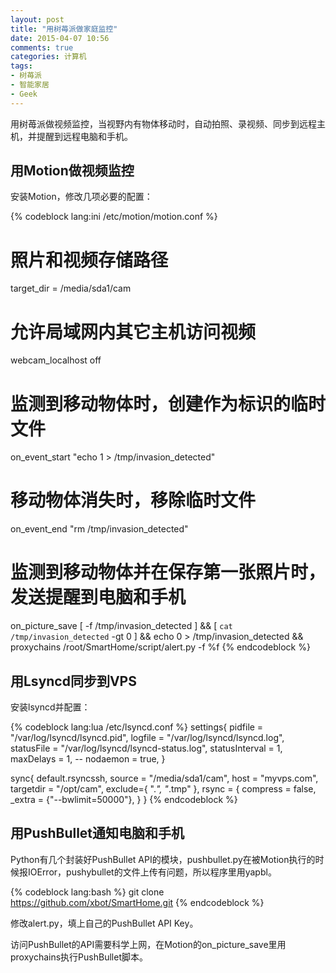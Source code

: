 ```yaml
---
layout: post
title: "用树苺派做家庭监控"
date: 2015-04-07 10:56
comments: true
categories: 计算机
tags:
- 树苺派
- 智能家居
- Geek
---
```


用树苺派做视频监控，当视野内有物体移动时，自动拍照、录视频、同步到远程主机，并提醒到远程电脑和手机。

## 用Motion做视频监控

安装Motion，修改几项必要的配置：

{% codeblock lang:ini /etc/motion/motion.conf %}
# 照片和视频存储路径
target_dir = /media/sda1/cam

# 允许局域网内其它主机访问视频
webcam_localhost off

# 监测到移动物体时，创建作为标识的临时文件
on_event_start "echo 1 > /tmp/invasion_detected"

# 移动物体消失时，移除临时文件
on_event_end "rm /tmp/invasion_detected"

# 监测到移动物体并在保存第一张照片时，发送提醒到电脑和手机
on_picture_save [ -f /tmp/invasion_detected ] && [ `cat /tmp/invasion_detected` -gt 0 ] && echo 0 > /tmp/invasion_detected && proxychains /root/SmartHome/script/alert.py -f %f
{% endcodeblock %}

## 用Lsyncd同步到VPS

安装lsyncd并配置：

{% codeblock lang:lua /etc/lsyncd.conf %}
settings{
    pidfile = "/var/log/lsyncd/lsyncd.pid",
    logfile = "/var/log/lsyncd/lsyncd.log",
    statusFile = "/var/log/lsyncd/lsyncd-status.log",
    statusInterval = 1,
    maxDelays = 1,
    -- nodaemon = true,
}

sync{
    default.rsyncssh,
    source = "/media/sda1/cam",
    host = "myvps.com",
    targetdir = "/opt/cam",
    exclude={ ".*", "*.tmp" },
    rsync = {
        compress = false,
        _extra = {"--bwlimit=50000"},
    }
}
{% endcodeblock %}

## 用PushBullet通知电脑和手机

Python有几个封装好PushBullet API的模块，pushbullet.py在被Motion执行的时候报IOError，pushybullet的文件上传有问题，所以程序里用yapbl。

{% codeblock lang:bash %}
git clone https://github.com/xbot/SmartHome.git
{% endcodeblock %}

修改alert.py，填上自己的PushBullet API Key。

访问PushBullet的API需要科学上网，在Motion的on_picture_save里用proxychains执行PushBullet脚本。
